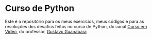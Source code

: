 <h1>Curso de Python</h1>
<p>
    Este é o repositório para os meus exercícios, meus códigos e para as resoluções dos desafios feitos no curso de Python, do canal <a target="_blank" href="https://www.youtube.com/@CursoemVideo">Curso em Vídeo</a>, do professor, <a target="_blank" href="https://github.com/gustavoguanabara">Gustavo Guanabara</a>
</p>
